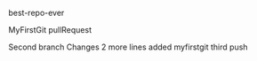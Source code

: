 best-repo-ever

MyFirstGit
pullRequest

Second branch Changes
2 more lines
added
myfirstgit
third push

